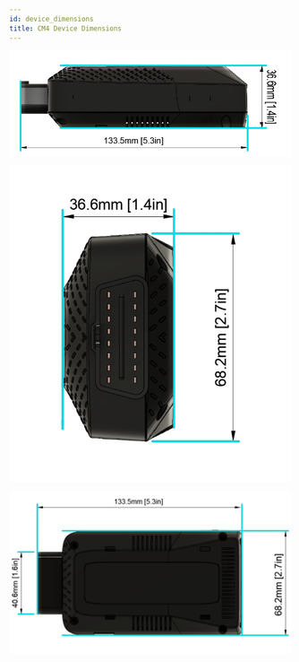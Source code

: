 ```yaml
---
id: device_dimensions
title: CM4 Device Dimensions
---
```




![Device dimensions](/img/hardware/autopi_tmu_cm4/device_dimensions/device_dimensions_4.png)


![Device dimensions](/img/hardware/autopi_tmu_cm4/device_dimensions/device_dimensions_5.png)


![Device dimensions](/img/hardware/autopi_tmu_cm4/device_dimensions/device_dimensions_6.png)
